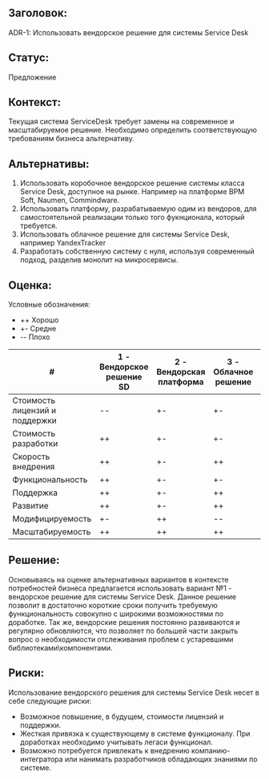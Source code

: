 ## Заголовок:

ADR-1: Использовать вендорское решение для системы Service Desk

## Статус:

Предложение

## Контекст:

Текущая система ServiceDesk требует замены на современное и масштабируемое решение. Необходимо определить соответствующую требованиям бизнеса альтернативу.

## Альтернативы:

1. Использовать коробочное вендорское решение системы класса Service Desk, доступное на рынке. Например на платформе BPM Soft, Naumen, Commindware.
2. Использовать платформу, разрабатываемую одим из вендоров, для самостоятельной реализации только того фукнционала, который требуется.
3. Использовать облачное решение для системы Service Desk, например YandexTracker
4. Разработать собственную систему с нуля, используя современный подход, разделив монолит на микросервисы.

## Оценка:

Условные обозначения:

- ++ Хорошо
- +- Средне
- -- Плохо

| # | 1 - Вендорское решение SD | 2 - Вендорская платформа | 3 - Облачное решение  | 3 - Разработка собственного решения  |
|----|----|----|----|-----|
| Стоимость лицензий и поддержки| -- | +- | +-  | ++ |
| Стоимость разработки | ++ | +- | +- | -- |
| Скорость внедрения | ++ | +- | ++ | -- |
| Функциональность | ++ | +- | +- | -- |
| Поддержка | ++ | +- |++ | -- |
| Развитие | ++ | +- |++ | -- |
| Модифицируемость | +- | ++ | -- | ++ |
| Масштабируемость | ++ | ++ | ++ | ++ |

## Решение:

Основываясь на оценке альтернативных вариантов в контексте потребностей бизнеса предлагается использовать вариант №1 - вендорское решение для системы Service Desk. Данное решение позволит в достаточно короткие сроки получить требуемую функциональность совокупно с широкими возможностями по доработке. Так же, вендорские решения постоянно развиваются и регулярно обновляются, что позволяет по большей части закрыть вопрос о необходимости отслеживания проблем с устаревшими библиотеками\компонентами.

## Риски:

Использование вендорского решения для системы Service Desk несет в себе следующие риски:

* Возможное повышение, в будущем, стоимости лицензий и поддержки.
* Жесткая привязка к существующему в системе функционалу. При доработках необходимо учитывать легаси функционал.
* Возможно потребуется привлекать к внедрению компанию-интегратора или нанимать разработчиков обладающих знаниями по системе.